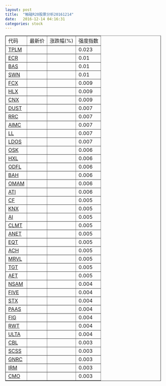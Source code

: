 ```yaml
---
layout: post
title:  "触碰R20股票分析20161214"
date:   2016-12-14 04:16:31
categories: stock
---
```

<script type="text/javascript">
var stockList = []
stockList.push('gb_tplm');
stockList.push('gb_ecr');
stockList.push('gb_bas');
stockList.push('gb_swn');
stockList.push('gb_fcx');
stockList.push('gb_hlx');
stockList.push('gb_cnx');
stockList.push('gb_dust');
stockList.push('gb_rrc');
stockList.push('gb_aimc');
stockList.push('gb_ll');
stockList.push('gb_ldos');
stockList.push('gb_osk');
stockList.push('gb_hxl');
stockList.push('gb_odfl');
stockList.push('gb_bah');
stockList.push('gb_omam');
stockList.push('gb_ati');
stockList.push('gb_cf');
stockList.push('gb_knx');
stockList.push('gb_ai');
stockList.push('gb_clmt');
stockList.push('gb_anet');
stockList.push('gb_eqt');
stockList.push('gb_ach');
stockList.push('gb_mrvl');
stockList.push('gb_tgt');
stockList.push('gb_aet');
stockList.push('gb_nsam');
stockList.push('gb_five');
stockList.push('gb_stx');
stockList.push('gb_paas');
stockList.push('gb_fig');
stockList.push('gb_rwt');
stockList.push('gb_ulta');
stockList.push('gb_cbl');
stockList.push('gb_scss');
stockList.push('gb_gnrc');
stockList.push('gb_irm');
stockList.push('gb_cmo');
</script>

<table border="1">
 <tr>
 <td>代码</td>
  <td>最新价</td>
  <td>涨跌幅(%)</td>
 <td>强度指数</td>
</tr>
  <tr id="tplm"><td><a href="http://stock.finance.sina.com.cn/usstock/quotes/TPLM.html" target="_blank">TPLM</a></td><td></td><td></td><td>0.023</td></tr>
  <tr id="ecr"><td><a href="http://stock.finance.sina.com.cn/usstock/quotes/ECR.html" target="_blank">ECR</a></td><td></td><td></td><td>0.01</td></tr>
  <tr id="bas"><td><a href="http://stock.finance.sina.com.cn/usstock/quotes/BAS.html" target="_blank">BAS</a></td><td></td><td></td><td>0.01</td></tr>
  <tr id="swn"><td><a href="http://stock.finance.sina.com.cn/usstock/quotes/SWN.html" target="_blank">SWN</a></td><td></td><td></td><td>0.01</td></tr>
  <tr id="fcx"><td><a href="http://stock.finance.sina.com.cn/usstock/quotes/FCX.html" target="_blank">FCX</a></td><td></td><td></td><td>0.009</td></tr>
  <tr id="hlx"><td><a href="http://stock.finance.sina.com.cn/usstock/quotes/HLX.html" target="_blank">HLX</a></td><td></td><td></td><td>0.009</td></tr>
  <tr id="cnx"><td><a href="http://stock.finance.sina.com.cn/usstock/quotes/CNX.html" target="_blank">CNX</a></td><td></td><td></td><td>0.009</td></tr>
  <tr id="dust"><td><a href="http://stock.finance.sina.com.cn/usstock/quotes/DUST.html" target="_blank">DUST</a></td><td></td><td></td><td>0.007</td></tr>
  <tr id="rrc"><td><a href="http://stock.finance.sina.com.cn/usstock/quotes/RRC.html" target="_blank">RRC</a></td><td></td><td></td><td>0.007</td></tr>
  <tr id="aimc"><td><a href="http://stock.finance.sina.com.cn/usstock/quotes/AIMC.html" target="_blank">AIMC</a></td><td></td><td></td><td>0.007</td></tr>
  <tr id="ll"><td><a href="http://stock.finance.sina.com.cn/usstock/quotes/LL.html" target="_blank">LL</a></td><td></td><td></td><td>0.007</td></tr>
  <tr id="ldos"><td><a href="http://stock.finance.sina.com.cn/usstock/quotes/LDOS.html" target="_blank">LDOS</a></td><td></td><td></td><td>0.007</td></tr>
  <tr id="osk"><td><a href="http://stock.finance.sina.com.cn/usstock/quotes/OSK.html" target="_blank">OSK</a></td><td></td><td></td><td>0.006</td></tr>
  <tr id="hxl"><td><a href="http://stock.finance.sina.com.cn/usstock/quotes/HXL.html" target="_blank">HXL</a></td><td></td><td></td><td>0.006</td></tr>
  <tr id="odfl"><td><a href="http://stock.finance.sina.com.cn/usstock/quotes/ODFL.html" target="_blank">ODFL</a></td><td></td><td></td><td>0.006</td></tr>
  <tr id="bah"><td><a href="http://stock.finance.sina.com.cn/usstock/quotes/BAH.html" target="_blank">BAH</a></td><td></td><td></td><td>0.006</td></tr>
  <tr id="omam"><td><a href="http://stock.finance.sina.com.cn/usstock/quotes/OMAM.html" target="_blank">OMAM</a></td><td></td><td></td><td>0.006</td></tr>
  <tr id="ati"><td><a href="http://stock.finance.sina.com.cn/usstock/quotes/ATI.html" target="_blank">ATI</a></td><td></td><td></td><td>0.006</td></tr>
  <tr id="cf"><td><a href="http://stock.finance.sina.com.cn/usstock/quotes/CF.html" target="_blank">CF</a></td><td></td><td></td><td>0.005</td></tr>
  <tr id="knx"><td><a href="http://stock.finance.sina.com.cn/usstock/quotes/KNX.html" target="_blank">KNX</a></td><td></td><td></td><td>0.005</td></tr>
  <tr id="ai"><td><a href="http://stock.finance.sina.com.cn/usstock/quotes/AI.html" target="_blank">AI</a></td><td></td><td></td><td>0.005</td></tr>
  <tr id="clmt"><td><a href="http://stock.finance.sina.com.cn/usstock/quotes/CLMT.html" target="_blank">CLMT</a></td><td></td><td></td><td>0.005</td></tr>
  <tr id="anet"><td><a href="http://stock.finance.sina.com.cn/usstock/quotes/ANET.html" target="_blank">ANET</a></td><td></td><td></td><td>0.005</td></tr>
  <tr id="eqt"><td><a href="http://stock.finance.sina.com.cn/usstock/quotes/EQT.html" target="_blank">EQT</a></td><td></td><td></td><td>0.005</td></tr>
  <tr id="ach"><td><a href="http://stock.finance.sina.com.cn/usstock/quotes/ACH.html" target="_blank">ACH</a></td><td></td><td></td><td>0.005</td></tr>
  <tr id="mrvl"><td><a href="http://stock.finance.sina.com.cn/usstock/quotes/MRVL.html" target="_blank">MRVL</a></td><td></td><td></td><td>0.005</td></tr>
  <tr id="tgt"><td><a href="http://stock.finance.sina.com.cn/usstock/quotes/TGT.html" target="_blank">TGT</a></td><td></td><td></td><td>0.005</td></tr>
  <tr id="aet"><td><a href="http://stock.finance.sina.com.cn/usstock/quotes/AET.html" target="_blank">AET</a></td><td></td><td></td><td>0.005</td></tr>
  <tr id="nsam"><td><a href="http://stock.finance.sina.com.cn/usstock/quotes/NSAM.html" target="_blank">NSAM</a></td><td></td><td></td><td>0.004</td></tr>
  <tr id="five"><td><a href="http://stock.finance.sina.com.cn/usstock/quotes/FIVE.html" target="_blank">FIVE</a></td><td></td><td></td><td>0.004</td></tr>
  <tr id="stx"><td><a href="http://stock.finance.sina.com.cn/usstock/quotes/STX.html" target="_blank">STX</a></td><td></td><td></td><td>0.004</td></tr>
  <tr id="paas"><td><a href="http://stock.finance.sina.com.cn/usstock/quotes/PAAS.html" target="_blank">PAAS</a></td><td></td><td></td><td>0.004</td></tr>
  <tr id="fig"><td><a href="http://stock.finance.sina.com.cn/usstock/quotes/FIG.html" target="_blank">FIG</a></td><td></td><td></td><td>0.004</td></tr>
  <tr id="rwt"><td><a href="http://stock.finance.sina.com.cn/usstock/quotes/RWT.html" target="_blank">RWT</a></td><td></td><td></td><td>0.004</td></tr>
  <tr id="ulta"><td><a href="http://stock.finance.sina.com.cn/usstock/quotes/ULTA.html" target="_blank">ULTA</a></td><td></td><td></td><td>0.004</td></tr>
  <tr id="cbl"><td><a href="http://stock.finance.sina.com.cn/usstock/quotes/CBL.html" target="_blank">CBL</a></td><td></td><td></td><td>0.003</td></tr>
  <tr id="scss"><td><a href="http://stock.finance.sina.com.cn/usstock/quotes/SCSS.html" target="_blank">SCSS</a></td><td></td><td></td><td>0.003</td></tr>
  <tr id="gnrc"><td><a href="http://stock.finance.sina.com.cn/usstock/quotes/GNRC.html" target="_blank">GNRC</a></td><td></td><td></td><td>0.003</td></tr>
  <tr id="irm"><td><a href="http://stock.finance.sina.com.cn/usstock/quotes/IRM.html" target="_blank">IRM</a></td><td></td><td></td><td>0.003</td></tr>
  <tr id="cmo"><td><a href="http://stock.finance.sina.com.cn/usstock/quotes/CMO.html" target="_blank">CMO</a></td><td></td><td></td><td>0.003</td></tr>
</table>
